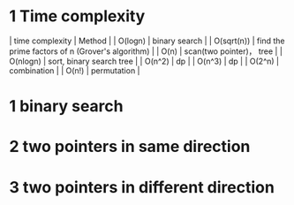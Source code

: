 # 1 Time complexity
| time complexity | Method |
| O(logn) | binary search |
| O(sqrt(n)) | find the prime factors of n (Grover's algorithm) |
| O(n) | scan(two pointer)， tree |
| O(nlogn) | sort, binary search tree |
| O(n^2) | dp |
| O(n^3) | dp |
| O(2^n) | combination |
| O(n!) | permutation |

# 1 binary search


# 2 two pointers in same direction


# 3 two pointers in different direction
